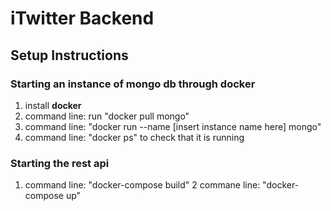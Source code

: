 # iTwitter Backend

## Setup Instructions

### Starting an instance of mongo db through docker
1. install **docker**
2. command line: run "docker pull mongo"
3. command line: "docker run --name [insert instance name here] mongo"
4. command line: "docker ps" to check that it is running


### Starting the rest api
1. command line: "docker-compose build"
2  commane line: "docker-compose up"
